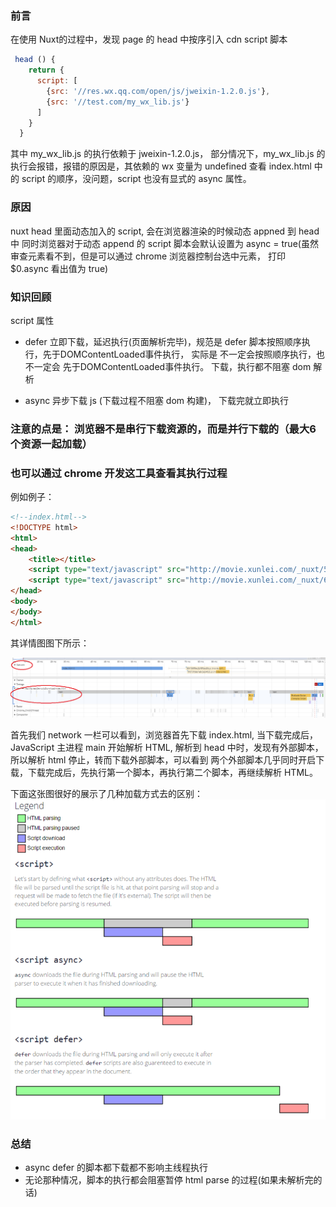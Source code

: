 ### 前言

在使用 Nuxt的过程中，发现 page 的 head 中按序引入 cdn script 脚本

```javascript
 head () {
    return {
      script: [
        {src: '//res.wx.qq.com/open/js/jweixin-1.2.0.js'},
        {src: '//test.com/my_wx_lib.js'}
      ]
    }    
  }
```
其中 my_wx_lib.js 的执行依赖于 jweixin-1.2.0.js， 部分情况下，my_wx_lib.js 的执行会报错，报错的原因是，其依赖的 wx 变量为 undefined
查看 index.html 中的 script 的顺序，没问题，script 也没有显式的 async 属性。


### 原因
nuxt head 里面动态加入的 script, 会在浏览器渲染的时候动态 appned 到 head 中
同时浏览器对于动态 append 的 script 脚本会默认设置为 async = true(虽然审查元素看不到，但是可以通过 chrome 浏览器控制台选中元素， 打印 $0.async 看出值为 true)


### 知识回顾
script 属性
- defer
立即下载，延迟执行(页面解析完毕)，规范是 defer 脚本按照顺序执行，先于DOMContentLoaded事件执行， 实际是 不一定会按照顺序执行，也不一定会 先于DOMContentLoaded事件执行。
下载，执行都不阻塞 dom 解析

- async
异步下载 js (下载过程不阻塞 dom 构建)， 下载完就立即执行

### 注意的点是： 浏览器不是串行下载资源的，而是并行下载的（最大6个资源一起加载）


### 也可以通过 chrome 开发这工具查看其执行过程
例如例子：  
```html
<!--index.html-->
<!DOCTYPE html>
<html>
<head>
	<title></title>
	<script type="text/javascript" src="http://movie.xunlei.com/_nuxt/564158f8ec2bf8fbad3b.js"></script>
	<script type="text/javascript" src="http://movie.xunlei.com/_nuxt/6fd73fb9a7e9c5a34625.js"></script>
</head>
<body>
</body>
</html>
```
其详情图图下所示：  

![](./images/script-load.png)  

首先我们 network 一栏可以看到，浏览器首先下载 index.html, 当下载完成后，JavaScript 主进程 main 开始解析 HTML, 解析到 head 中时，发现有外部脚本，所以解析 html 停止，转而下载外部脚本，可以看到
两个外部脚本几乎同时开启下载，下载完成后，先执行第一个脚本，再执行第二个脚本，再继续解析 HTML。  



下面这张图很好的展示了几种加载方式去的区别：
![](./images/load.png)

### 总结
- async defer 的脚本都下载都不影响主线程执行
- 无论那种情况，脚本的执行都会阻塞暂停 html parse 的过程(如果未解析完的话)

